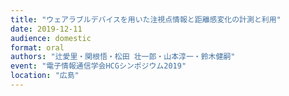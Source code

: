 ```yaml
---
title: "ウェアラブルデバイスを用いた注視点情報と距離感変化の計測と利用"
date: 2019-12-11
audience: domestic
format: oral
authors: "辻愛里・関根悟・松田 壮一郎・山本淳一・鈴木健嗣"
event: "電子情報通信学会HCGシンポジウム2019"
location: "広島"
---
```

